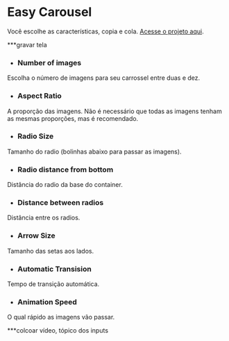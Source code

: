 # Easy Carousel

Você escolhe as características, copia e cola. [Acesse o projeto aqui](https://estevaof7.github.io/carousel/).

***gravar tela

- ### Number of images
Escolha o número de imagens para seu carrossel entre duas e dez.
- ### Aspect Ratio
A proporção das imagens. Não é necessário que todas as imagens tenham as mesmas proporções, mas é recomendado.
- ### Radio Size
Tamanho do radio (bolinhas abaixo para passar as imagens).
- ### Radio distance from bottom
Distância do radio da base do container.
- ### Distance between radios
Distância entre os radios.
- ### Arrow Size
Tamanho das setas aos lados. 
- ### Automatic Transision
Tempo de transição automática.
- ### Animation Speed
O qual rápido as imagens vão passar.

***colcoar vídeo, tópico dos inputs
